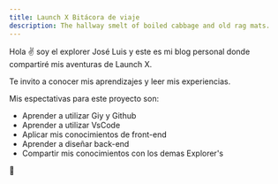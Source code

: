 ```yaml
---
title: Launch X Bitácora de viaje
description: The hallway smelt of boiled cabbage and old rag mats.
---
```


Hola ✌️  soy el explorer José Luis y este es mi blog personal donde compartiré mis aventuras de Launch X.

Te invito a conocer mis aprendizajes y leer mis experiencias.

Mis espectativas para este proyecto son:

- Aprender a utilizar Giy y Github
- Aprender a utilizar VsCode 
- Aplicar mis conocimientos de front-end
- Aprender a diseñar back-end
- Compartir mis conocimientos con los demas Explorer's

🚀
